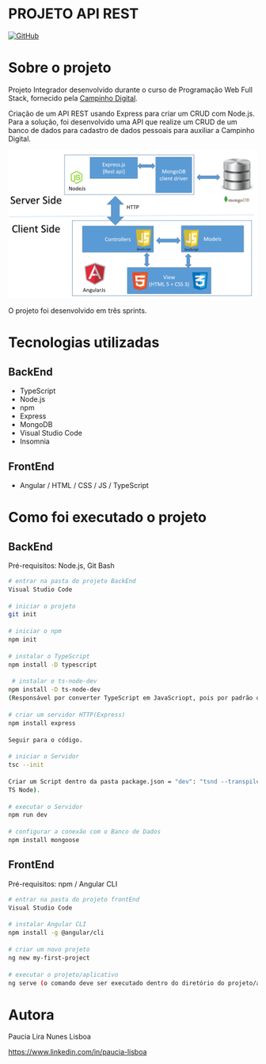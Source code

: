 # PROJETO API REST

[![GitHub](https://img.shields.io/github/license/paucinha/projeto-api)](https://github.com/Paucinha/projeto-api/blob/master/LICENSE)

# Sobre o projeto

Projeto Integrador desenvolvido durante o curso de Programação Web Full Stack, fornecido pela [Campinho Digital](https://www.campinhodigital.org/).

Criação de um  API REST usando Express para criar um CRUD com Node.js. Para a solução, foi desenvolvido uma API que realize um CRUD de um banco de dados para cadastro de dados pessoais para auxiliar a Campinho Digital.

![API](https://github.com/Paucinha/assets/blob/master/globalArchitecture.png?raw=true)

O projeto foi desenvolvido em três sprints.

# Tecnologias utilizadas

## BackEnd
- TypeScript
- Node.js
- npm
- Express
- MongoDB
- Visual Studio Code
- Insomnia

## FrontEnd
- Angular / HTML / CSS / JS / TypeScript

# Como foi executado o projeto

## BackEnd
Pré-requisitos: Node.js, Git Bash

```bash
# entrar na pasta do projeto BackEnd
Visual Studio Code

# iniciar o projeto
git init

# iniciar o npm
npm init

# instalar o TypeScript
npm install -D typescript

 # instalar o ts-node-dev
npm install -D ts-node-dev
(Responsável por converter TypeScript em JavaScriopt, pois por padrão o Node.js só entende JavaScript).

# criar um servidor HTTP(Express)
npm install express

Seguir para o código.

# iniciar o Servidor
tsc --init

Criar um Script dentro da pasta package.json = "dev": "tsnd --transpile-only --respawn --ignore-watch node_modules src/server.ts", (esse comando esta na documentação 
TS Node).

# executar o Servidor
npm run dev

# configurar a conexão com o Banco de Dados
npm install mongoose
```

## FrontEnd
Pré-requisitos: npm / Angular CLI

```bash
# entrar na pasta do projeto frontEnd
Visual Studio Code

# instalar Angular CLI
npm install -g @angular/cli

# criar um novo projeto
ng new my-first-project

# executar o projeto/aplicativo
ng serve (o comando deve ser executado dentro do diretório do projeto/aplicativo)
```

# Autora

Paucia Lira Nunes Lisboa

https://www.linkedin.com/in/paucia-lisboa
